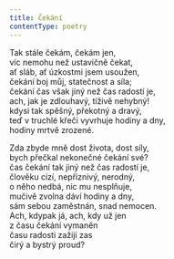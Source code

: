 ```yaml
---
title: Čekání
contentType: poetry
---
```


Tak stále čekám, čekám jen,  
víc nemohu než ustavičně čekat,  
ať sláb, ať úzkostmi jsem usoužen,  
čekání boj můj, statečnost a síla;  
čekání čas však jiný než čas radostí je,  
ach, jak je zdlouhavý, tíživě nehybný!  
kdysi tak spěšný, překotný a dravý,  
teď v truchlé křeči vyvrhuje hodiny a dny,  
hodiny mrtvě zrozené.

Zda zbyde mně dost života, dost síly,  
bych přečkal nekonečné čekání své?  
čas čekání tak jiný než čas radostí je,  
člověku cizí, nepříznivý, nerodný,  
o něho nedbá, nic mu nesplňuje,  
mučivě zvolna dáví hodiny a dny,  
sám sebou zaměstnán, snad nemocen.  
Ach, kdypak já, ach, kdy už jen  
z času čekání vymaněn  
času radosti zažiji zas  
čirý a bystrý proud?
